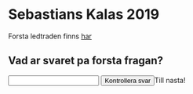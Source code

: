 # Sebastians Kalas 2019
Forsta ledtraden finns [har](http://maps.google.com/maps?q=57.7141994,11.9025116) 

## Vad ar svaret pa forsta fragan?

<div id="q1">
    <input id="a1" type="text" />
    <button id="sub1">Kontrollera svar</button
    <a id="link1" href="./q2">Till nasta!</a>
</div
